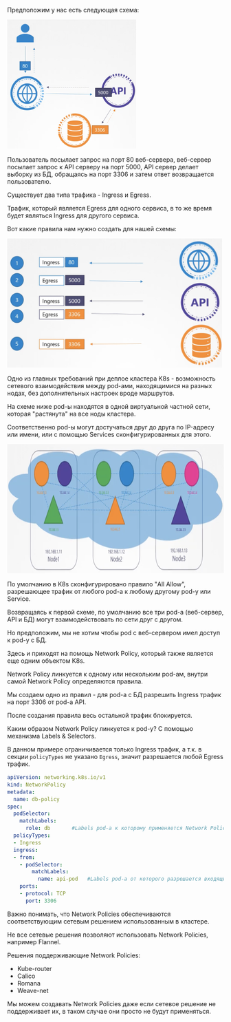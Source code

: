 Предположим у нас есть следующая схема:

<img src="screenshot.png" width="300" height="300"><br>

Пользователь посылает запрос на порт 80 веб-сервера, веб-сервер посылает запрос к API серверу на порт 5000, API сервер делает выборку из БД, обращаясь на порт 3306 и затем ответ возвращается пользователю.

Существует два типа трафика - Ingress и Egress.

Трафик, который является Egress для одного сервиса, в то же время будет являться Ingress для другого сервиса.

Вот какие правила нам нужно создать для нашей схемы:

<img src="traffic.png" width="500" height="300"><br>

Одно из главных требований при деплое кластера K8s - возможность сетевого взаимодействия между pod-ами, находящимися на разных нодах, без дополнительных настроек вроде маршрутов.

На схеме ниже pod-ы находятся в одной виртуальной частной сети, которая "растянута" на все ноды кластера.

Соответственно pod-ы могут достучаться друг до друга по IP-адресу или имени, или с помощью Services сконфигурированных для этого.

<img src="cluster.png" width="1000" height="300"><br>

По умолчанию в K8s сконфигурировано правило "All Allow", разрешающее трафик от любого pod-а к любому другому pod-у или Service.

Возвращаясь к первой схеме, по умолчанию все три pod-а (веб-сервер, API и БД) могут взаимодействовать по сети друг с другом.

Но предположим, мы не хотим чтобы pod с веб-сервером имел доступ к pod-у с БД.

Здесь и приходят на помощь Network Policy, который также является еще одним объектом K8s.

Network Policy линкуется к одному или нескольким pod-ам, внутри самой Network Policy определяются правила.

Мы создаем одно из правил - для pod-а с БД разрешить Ingress трафик на порт 3306 от pod-а API.

После создания правила весь остальной трафик блокируется.

Каким образом Network Policy линкуется к pod-у? С помощью механизма Labels & Selectors.

В данном примере ограничивается только Ingress трафик, а т.к. в секции `policyTypes` не указано `Egress`, значит разрешается любой Egress трафик.

```yaml
apiVersion: networking.k8s.io/v1
kind: NetworkPolicy
metadata:
  name: db-policy
spec:
  podSelector:
    matchLabels:
      role: db       #Labels pod-а к которому применяется Network Policy
  policyTypes:
  - Ingress
  ingress:
  - from:
    - podSelector:
        matchLabels:
          name: api-pod   #Labels pod-а от которого разрешается входящий трафик на наш pod с БД
    ports:
    - protocol: TCP
      port: 3306
```

Важно понимать, что Network Policies обеспечиваются соответствующим сетевым решением использованным в кластере.

Не все сетевые решения позволяют использовать Network Policies, например Flannel.

Решения поддерживающие Network Policies:
- Kube-router
- Calico
- Romana
- Weave-net

Мы можем создавать Network Policies даже если сетевое решение не поддерживает их, в таком случае они просто не будут применяться.